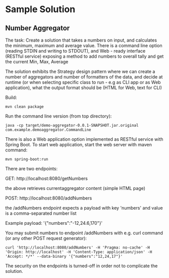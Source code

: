# Sample Solution
## Number Aggregator

The task:
Create a solution that takes a numbers on input, and calculates the minimum, maximum and average value.
There is a command line option (reading STDIN and writing to STDOUT), and Web - ready interface (RESTful service) exposing
a method to add numbers to overall tally and get the current Min, Max, Average

The solution exhibits the Strategy design pattern where we can create a number of aggregators and number of formatters of the data,
and decide at runtime (or when selecting specific class to run - e.g as CLI app or as Web application), what the output format should be (HTML for Web, text for CLI)

Build:
```
mvn clean package
```

Run the command line version (from top directory):
```
java -cp target/demo-aggregator-0.0.1-SNAPSHOT.jar.original com.example.demoaggregator.CommandLine
```

There is also a Web application option implemented as RESTful service with Spring Boot. 
To start web application, start the web server with maven command:
```
mvn spring-boot:run
```

There are two endpoints:

GET:  http://localhost:8080/getNumbers
   
   the above retrieves currentaggregator content (simple HTML page)
   
POST: http://localhost:8080/addNumbers

the /addNumbers  endpoint expects a payload with key 'numbers' and value is a comma-separated number list

Example payload:  '{"numbers":"-12,24.6,170"}'



You may submit numbers to endpoint /addNumbers  with e.g. curl command (or any other POST request generator):
```
curl 'http://localhost:8080/addNumbers' -H 'Pragma: no-cache' -H 'Origin: http://localhost' -H 'Content-Type: application/json' -H 'Accept: */*' --data-binary '{"numbers":"12,24,17"}'
```

The security on the endpoints is turned-off in order not to complicate the solution.  


